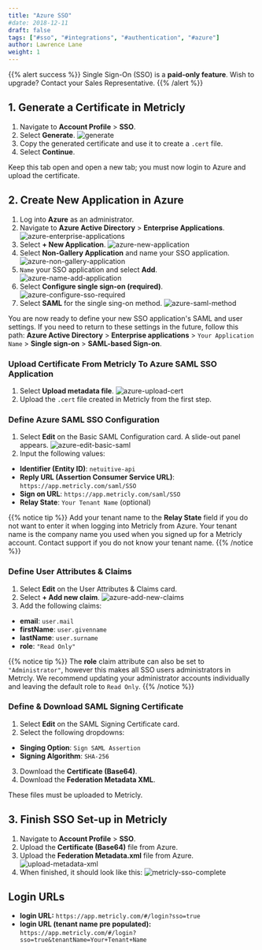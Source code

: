 ```yaml
---
title: "Azure SSO"
#date: 2018-12-11
draft: false
tags: ["#sso", "#integrations", "#authentication", "#azure"]
author: Lawrence Lane
weight: 1
---
```


{{% alert success %}}
Single Sign-On (SSO) is a **paid-only feature**. Wish to upgrade? Contact your Sales Representative.
{{% /alert %}}

## 1. Generate a Certificate in Metricly

1. Navigate to **Account Profile** > **SSO**.
2. Select **Generate**.
![generate](/images/_index/generate.png)
3. Copy the generated certificate and use it to create a `.cert` file.
4. Select **Continue**.

Keep this tab open and open a new tab; you must now login to Azure and upload the certificate.

## 2. Create New Application in Azure

1. Log into **Azure** as an administrator.
2. Navigate to **Azure Active Directory** > **Enterprise Applications**.
![azure-enterprise-applications](/images/sso-azure/azure-enterprise-applications.png)
3. Select **+ New Application**.
![azure-new-application](/images/sso-azure/azure-new-application.png)
4. Select **Non-Gallery Application** and name your SSO application.
![azure-non-gallery-application](/images/sso-azure/azure-non-gallery-application.png)
5. `Name` your SSO application and select **Add**.
![azure-name-add-application](/images/sso-azure/azure-name-add-application.png)
6. Select **Configure single sign-on (required)**.
![azure-configure-sso-required](/images/sso-azure/azure-configure-sso-required.png)
7. Select **SAML** for the single sing-on method.
![azure-saml-method](/images/sso-azure/azure-saml-method.png)

You are now ready to define your new SSO application's SAML and user settings. If you need to return to these settings in the future, follow this path: **Azure Active Directory** > **Enterprise applications** > `Your Application Name` > **Single sign-on** > **SAML-based Sign-on**.

### Upload Certificate From Metricly To Azure SAML SSO Application

1. Select **Upload metadata file**.
![azure-upload-cert](/images/sso-azure/azure-upload-cert.png)
2. Upload the `.cert` file created in Metricly from the first step.

### Define Azure SAML SSO Configuration

1. Select **Edit** on the Basic SAML Configuration card. A slide-out panel appears.
![azure-edit-basic-saml](/images/sso-azure/azure-edit-basic-saml.png)
2. Input the following values:
  - **Identifier (Entity ID)**: `netuitive-api`
  - **Reply URL (Assertion Consumer Service URL)**: `https://app.metricly.com/saml/SSO`
  - **Sign on URL**: `https://app.metricly.com/saml/SSO`
  - **Relay State**: `Your Tenant Name` (optional)

  {{% notice tip %}}
  Add your tenant name to the **Relay State** field if you do not want to enter it when logging into Metricly from Azure. Your tenant name is the company name you used when you signed up for a Metricly account. Contact support if you do not know your tenant name.
  {{% /notice %}}

### Define User Attributes & Claims
1. Select **Edit** on the User Attributes & Claims card.
2. Select **+ Add new claim**.
![azure-add-new-claims](/images/sso-azure/azure-add-new-claims.png)
3. Add the following claims:
  - **email**: `user.mail`
  - **firstName**: `user.givenname`
  - **lastName**: `user.surname`
  - **role**:  `"Read Only"`

  {{% notice tip %}}
  The **role** claim attribute can also be set to `"Administrator"`, however this makes all SSO users administrators in Metrcly. We recommend updating your administrator accounts individually and leaving the default role to `Read Only`.
  {{% /notice %}}

### Define & Download SAML Signing Certificate

1. Select **Edit** on the SAML Signing Certificate card.
2. Select the following dropdowns:
  - **Singing Option**: `Sign SAML Assertion`
  - **Signing Algorithm**: `SHA-256`
3. Download the **Certificate (Base64)**.
4. Download the **Federation Metadata XML**.

These files must be uploaded to Metricly.

## 3. Finish SSO Set-up in Metricly

1. Navigate to **Account Profile** > **SSO**.
2. Upload the **Certificate (Base64)** file from Azure.
2. Upload the **Federation Metadata.xml** file from Azure.
![upload-metadata-xml](/images/_index/upload-metadata-xml.png)
2. When finished, it should look like this:
![metricly-sso-complete](/images/sso-azure/metricly-sso-complete.png)

## Login URLs

- **login URL:** `https://app.metricly.com/#/login?sso=true`
- **login URL (tenant name pre populated):** `https://app.metricly.com/#/login?sso=true&tenantName=Your+Tenant+Name`
